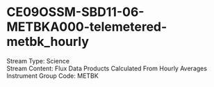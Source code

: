 # CE09OSSM-SBD11-06-METBKA000-telemetered-metbk_hourly

Stream Type: Science<br>
Stream Content: Flux Data Products Calculated From Hourly Averages<br>
Instrument Group Code: METBK<br>
